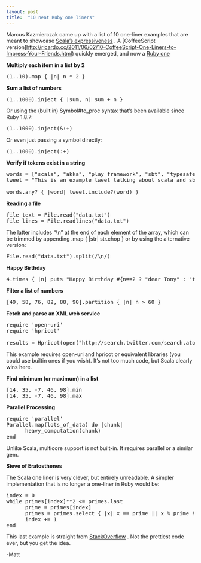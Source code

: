 ```yaml
---
layout: post
title:  "10 neat Ruby one liners"
---
```


Marcus Kazmierczak came up with a list of 10 one-liner examples that are meant to showcase [Scala’s expressiveness](http://solog.co/47/10-scala-one-liners-to-impress-your-friends/) . A [CoffeeScript version]http://ricardo.cc/2011/06/02/10-CoffeeScript-One-Liners-to-Impress-Your-Friends.html) quickly emerged, and now a [Ruby one](http://programmingzen.com/2011/06/02/10-ruby-one-liners-to-impress-your-friends/)

<b>Multiply each item in a list by 2</b>

<pre>
(1..10).map { |n| n * 2 }
</pre>

<b>Sum a list of numbers</b>

<pre>
(1..1000).inject { |sum, n| sum + n }
</pre>

Or using the (built in) Symbol#to_proc syntax that’s been available since Ruby 1.8.7:

<pre>
(1..1000).inject(&:+)
</pre>

Or even just passing a symbol directly:

<pre>
(1..1000).inject(:+)
</pre>

<b>Verify if tokens exist in a string</b>

<pre>
words = ["scala", "akka", "play framework", "sbt", "typesafe"]
tweet = "This is an example tweet talking about scala and sbt."

words.any? { |word| tweet.include?(word) }
</pre>

<b>Reading a file</b>

<pre>
file_text = File.read("data.txt")
file_lines = File.readlines("data.txt")
</pre>

The latter includes “\n” at the end of each element of the array, which can be trimmed by appending .map { |str| str.chop } or by using the alternative version:

<pre>
File.read("data.txt").split(/\n/)
</pre>

<b>Happy Birthday</b>

<pre>
4.times { |n| puts "Happy Birthday #{n==2 ? "dear Tony" : "to You"}" }
</pre>

<b>Filter a list of numbers</b>

<pre>
[49, 58, 76, 82, 88, 90].partition { |n| n > 60 }
</pre>

<b>Fetch and parse an XML web service</b>

<pre>
require 'open-uri'
require 'hpricot'

results = Hpricot(open("http://search.twitter.com/search.atom?&q=scala"))
</pre>

This example requires open-uri and hpricot or equivalent libraries (you could use builtin ones if you wish). It’s not too much code, but Scala clearly wins here.

<b>Find minimum (or maximum) in a list</b>

<pre>
[14, 35, -7, 46, 98].min
[14, 35, -7, 46, 98].max
</pre>

<b>Parallel Processing</b>

<pre>
require 'parallel'
Parallel.map(lots_of_data) do |chunk|
      heavy_computation(chunk)
end
</pre>

Unlike Scala, multicore support is not built-in. It requires parallel or a similar gem.

<b>Sieve of Eratosthenes</b>

The Scala one liner is very clever, but entirely unreadable. A simpler implementation that is no longer a one-liner in Ruby would be:

<pre>
index = 0
while primes[index]**2 <= primes.last
      prime = primes[index]
      primes = primes.select { |x| x == prime || x % prime != 0 }
      index += 1
end
</pre>

This last example is straight from [StackOverflow](http://stackoverflow.com/questions/241691/sieve-of-eratosthenes-in-ruby) . Not the prettiest code ever, but you get the idea.

-Matt